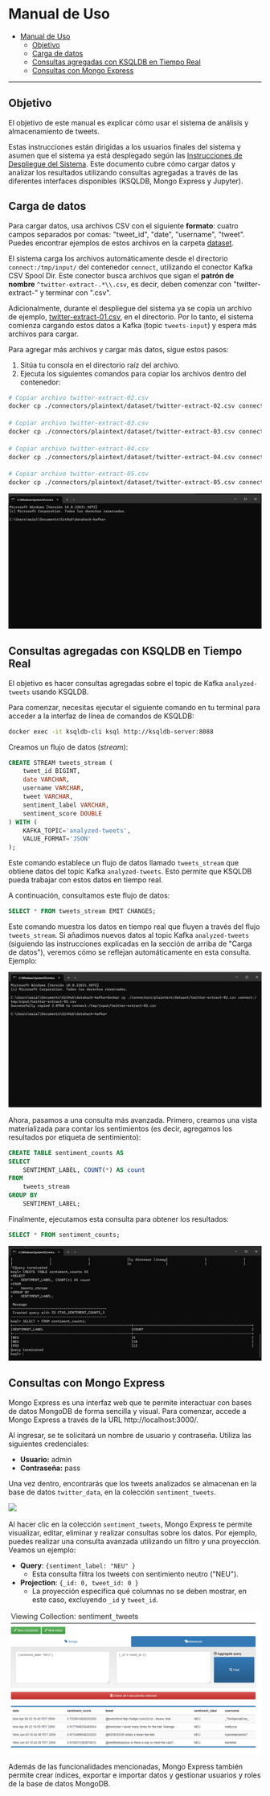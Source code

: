 # Manual de Uso

- [Manual de Uso](#manual-de-uso)
  - [Objetivo](#objetivo)
  - [Carga de datos](#carga-de-datos)
  - [Consultas agregadas con KSQLDB en Tiempo Real](#consultas-agregadas-con-ksqldb-en-tiempo-real)
  - [Consultas con Mongo Express](#consultas-con-mongo-express)

---

## Objetivo
El objetivo de este manual es explicar cómo usar el sistema de análisis y almacenamiento de tweets.

Estas instrucciones están dirigidas a los usuarios finales del sistema y asumen que el sistema ya está desplegado según las [Instrucciones de Despliegue del Sistema](./Manual%20de%20Operacion.md#instrucciones-de-despliegue-del-sistema). Este documento cubre cómo cargar datos y analizar los resultados utilizando consultas agregadas a través de las diferentes interfaces disponibles (KSQLDB, Mongo Express y Jupyter).



## Carga de datos
Para cargar datos, usa archivos CSV con el siguiente **formato**: cuatro campos separados por comas: "tweet_id", "date", "username", "tweet". Puedes encontrar ejemplos de estos archivos en la carpeta [dataset](../connectors/plaintext/dataset/).

El sistema carga los archivos automáticamente desde el directorio `connect:/tmp/input/` del contenedor `connect`, utilizando el conector Kafka CSV Spool Dir. Este conector busca archivos que sigan el **patrón de nombre** `^twitter-extract-.*\\.csv`, es decir, deben comenzar con "twitter-extract-" y terminar con ".csv".

Adicionalmente, durante el despliegue del sistema ya se copía un archivo de ejemplo, [twitter-extract-01.csv](../connectors/plaintext/dataset/twitter-extract-01.csv), en el directorio. Por lo tanto, el sistema comienza cargando estos datos a Kafka (topic `tweets-input`) y espera más archivos para cargar.

Para agregar más archivos y cargar más datos, sigue estos pasos:

1. Sitúa tu consola en el directorio raíz del archivo.
2. Ejecuta los siguientes comandos para copiar los archivos dentro del contenedor:

```bash
# Copiar archivo twitter-extract-02.csv
docker cp ./connectors/plaintext/dataset/twitter-extract-02.csv connect:/tmp/input/twitter-extract-02.csv

# Copiar archivo twitter-extract-03.csv
docker cp ./connectors/plaintext/dataset/twitter-extract-03.csv connect:/tmp/input/twitter-extract-03.csv

# Copiar archivo twitter-extract-04.csv
docker cp ./connectors/plaintext/dataset/twitter-extract-04.csv connect:/tmp/input/twitter-extract-04.csv

# Copiar archivo twitter-extract-05.csv
docker cp ./connectors/plaintext/dataset/twitter-extract-05.csv connect:/tmp/input/twitter-extract-05.csv
```

![](./img/uso/01.gif)



## Consultas agregadas con KSQLDB en Tiempo Real

El objetivo es hacer consultas agregadas sobre el topic de Kafka `analyzed-tweets` usando KSQLDB.

Para comenzar, necesitas ejecutar el siguiente comando en tu terminal para acceder a la interfaz de línea de comandos de KSQLDB:

```bash
docker exec -it ksqldb-cli ksql http://ksqldb-server:8088
```

Creamos un flujo de datos (*stream*):
```sql
CREATE STREAM tweets_stream (
    tweet_id BIGINT,
    date VARCHAR,
    username VARCHAR,
    tweet VARCHAR,
    sentiment_label VARCHAR,
    sentiment_score DOUBLE
) WITH (
    KAFKA_TOPIC='analyzed-tweets',
    VALUE_FORMAT='JSON'
);
```

Este comando establece un flujo de datos llamado `tweets_stream` que obtiene datos del topic Kafka `analyzed-tweets`. Esto permite que KSQLDB pueda trabajar con estos datos en tiempo real.

A continuación, consultamos este flujo de datos:
```sql
SELECT * FROM tweets_stream EMIT CHANGES;
```

Este comando muestra los datos en tiempo real que fluyen a través del flujo `tweets_stream`. Si añadimos nuevos datos al topic Kafka `analyzed-tweets` (siguiendo las instrucciones explicadas en la sección de arriba de "Carga de datos"), veremos cómo se reflejan automáticamente en esta consulta. Ejemplo:

![](./img/uso/02.gif)



Ahora, pasamos a una consulta más avanzada. Primero, creamos una vista materializada para contar los sentimientos (es decir, agregamos los resultados por etiqueta de sentimiento):

```sql
CREATE TABLE sentiment_counts AS
SELECT 
    SENTIMENT_LABEL, COUNT(*) AS count
FROM 
    tweets_stream
GROUP BY 
    SENTIMENT_LABEL;
```

Finalmente, ejecutamos esta consulta para obtener los resultados:
```sql
SELECT * FROM sentiment_counts;
```

![](./img/uso/03.png)



## Consultas con Mongo Express

Mongo Express es una interfaz web que te permite interactuar con bases de datos MongoDB de forma sencilla y visual. Para comenzar, accede a Mongo Express a través de la URL http://localhost:3000/.

Al ingresar, se te solicitará un nombre de usuario y contraseña. Utiliza las siguientes credenciales:
- **Usuario:** admin
- **Contraseña:** pass

Una vez dentro, encontrarás que los tweets analizados se almacenan en la base de datos `twitter_data`, en la colección `sentiment_tweets`.

![](./img/uso/04.gif)

Al hacer clic en la colección `sentiment_tweets`, Mongo Express te permite visualizar, editar, eliminar y realizar consultas sobre los datos. Por ejemplo, puedes realizar una consulta avanzada utilizando un filtro y una proyección. Veamos un ejemplo:

- **Query**: `{sentiment_label: "NEU" }`
  - Esta consulta filtra los tweets con sentimiento neutro ("NEU").
- **Projection**: `{_id: 0, tweet_id: 0 }`
  - La proyección especifica qué columnas no se deben mostrar, en este caso, excluyendo `_id` y `tweet_id`.


![](./img/uso/05.png)

Además de las funcionalidades mencionadas, Mongo Express también permite crear índices, exportar e importar datos y gestionar usuarios y roles de la base de datos MongoDB.

